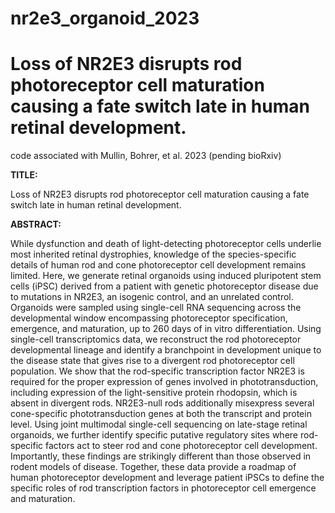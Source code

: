 # nr2e3_organoid_2023

# Loss of NR2E3 disrupts rod photoreceptor cell maturation causing a fate switch late in human retinal development.
code associated with Mullin, Bohrer, et al. 2023 (pending bioRxiv)

<b>TITLE:</b></p>
Loss of NR2E3 disrupts rod photoreceptor cell maturation causing a fate switch late in human retinal development.
 
<b>ABSTRACT:</b></p>
While dysfunction and death of light-detecting photoreceptor cells underlie most inherited retinal
dystrophies, knowledge of the species-specific details of human rod and cone photoreceptor cell
development remains limited. Here, we generate retinal organoids using induced pluripotent stem
cells (iPSC) derived from a patient with genetic photoreceptor disease due to mutations in NR2E3, an
isogenic control, and an unrelated control. Organoids were sampled using single-cell RNA sequencing
across the developmental window encompassing photoreceptor specification, emergence, and
maturation, up to 260 days of in vitro differentiation. Using single-cell transcriptomics data, we
reconstruct the rod photoreceptor developmental lineage and identify a branchpoint in development
unique to the disease state that gives rise to a divergent rod photoreceptor cell population. We show
that the rod-specific transcription factor NR2E3 is required for the proper expression of genes
involved in phototransduction, including expression of the light-sensitive protein rhodopsin, which is
absent in divergent rods. NR2E3-null rods additionally misexpress several cone-specific
phototransduction genes at both the transcript and protein level. Using joint multimodal single-cell
sequencing on late-stage retinal organoids, we further identify specific putative regulatory sites where
rod-specific factors act to steer rod and cone photoreceptor cell development. Importantly, these
findings are strikingly different than those observed in rodent models of disease. Together, these data
provide a roadmap of human photoreceptor development and leverage patient iPSCs to define the
specific roles of rod transcription factors in photoreceptor cell emergence and maturation.
